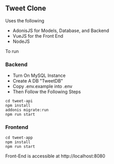 ## Tweet Clone

Uses the following 

- AdonisJS for Models, Database, and Backend
- VueJS for the Front End
- NodeJS

To run

### Backend
- Turn On MySQL Instance
- Create A DB "TweetDB"
- Copy .env.example into .env
- Then Follow the Following Steps

```
cd tweet-api
npm install
addonis migrate:run
npm run start
```

### Frontend
```
cd tweet-app
npm install
npm run start
```

Front-End is accessible at http://localhost:8080